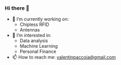 ### Hi there 👋


- 🔭 I’m currently working on:
    - Chipless RFID
    - Antennas
- 🌱 I’m interested in:
    - Data analysis
    - Machine Learning
    - Personal Finance
- 📫 How to reach me: valentinpaccoia@gmail.com
